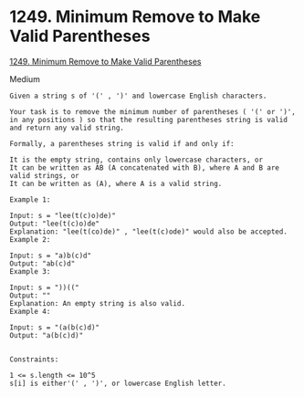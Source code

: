 # 1249. Minimum Remove to Make Valid Parentheses
[1249. Minimum Remove to Make Valid Parentheses](https://leetcode.com/problems/minimum-remove-to-make-valid-parentheses)

Medium

```
Given a string s of '(' , ')' and lowercase English characters.

Your task is to remove the minimum number of parentheses ( '(' or ')', in any positions ) so that the resulting parentheses string is valid and return any valid string.

Formally, a parentheses string is valid if and only if:

It is the empty string, contains only lowercase characters, or
It can be written as AB (A concatenated with B), where A and B are valid strings, or
It can be written as (A), where A is a valid string.
```

```
Example 1:

Input: s = "lee(t(c)o)de)"
Output: "lee(t(c)o)de"
Explanation: "lee(t(co)de)" , "lee(t(c)ode)" would also be accepted.
Example 2:

Input: s = "a)b(c)d"
Output: "ab(c)d"
Example 3:

Input: s = "))(("
Output: ""
Explanation: An empty string is also valid.
Example 4:

Input: s = "(a(b(c)d)"
Output: "a(b(c)d)"
 

Constraints:

1 <= s.length <= 10^5
s[i] is either'(' , ')', or lowercase English letter.
```
